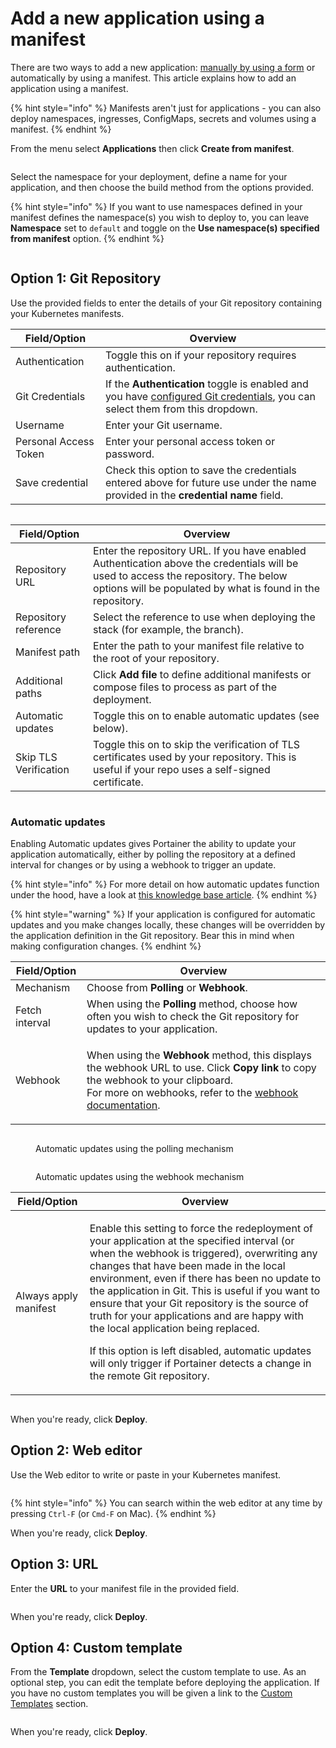 # Add a new application using a manifest

There are two ways to add a new application: [manually by using a form](add.md) or automatically by using a manifest. This article explains how to add an application using a manifest.

{% hint style="info" %}
Manifests aren't just for applications - you can also deploy namespaces, ingresses, ConfigMaps, secrets and volumes using a manifest.
{% endhint %}

From the menu select **Applications** then click **Create from manifest**.

<figure><img src="../../../.gitbook/assets/2.15-k8s_kubernetes_applications_add_manifest.gif" alt=""><figcaption></figcaption></figure>

Select the namespace for your deployment, define a name for your application, and then choose the build method from the options provided.

{% hint style="info" %}
If you want to use namespaces defined in your manifest defines the namespace(s) you wish to deploy to, you can leave **Namespace** set to `default` and toggle on the **Use namespace(s) specified from manifest** option.
{% endhint %}

<figure><img src="../../../.gitbook/assets/2.15-kubernetes_applications_add_manifest_namespace.png" alt=""><figcaption></figcaption></figure>

## Option 1: Git Repository

Use the provided fields to enter the details of your Git repository containing your Kubernetes manifests.

| Field/Option          | Overview                                                                                                                                                                  |
| --------------------- | ------------------------------------------------------------------------------------------------------------------------------------------------------------------------- |
| Authentication        | Toggle this on if your repository requires authentication.                                                                                                                |
| Git Credentials       | If the **Authentication** toggle is enabled and you have [configured Git credentials](../../account-settings.md#git-credentials), you can select them from this dropdown. |
| Username              | Enter your Git username.                                                                                                                                                  |
| Personal Access Token | Enter your personal access token or password.                                                                                                                             |
| Save credential       | Check this option to save the credentials entered above for future use under the name provided in the **credential name** field.                                          |

<figure><img src="../../../.gitbook/assets/2.16-stacks-add-gitcreds.png" alt=""><figcaption></figcaption></figure>

| Field/Option          | Overview                                                                                                                                                                                          |
| --------------------- | ------------------------------------------------------------------------------------------------------------------------------------------------------------------------------------------------- |
| Repository URL        | Enter the repository URL. If you have enabled Authentication above the credentials will be used to access the repository. The below options will be populated by what is found in the repository. |
| Repository reference  | Select the reference to use when deploying the stack (for example, the branch).                                                                                                                   |
| Manifest path         | Enter the path to your manifest file relative to the root of your repository.                                                                                                                     |
| Additional paths      | Click **Add file** to define additional manifests or compose files to process as part of the deployment.                                                                                          |
| Automatic updates     | Toggle this on to enable automatic updates (see below).                                                                                                                                           |
| Skip TLS Verification | Toggle this on to skip the verification of TLS certificates used by your repository. This is useful if your repo uses a self-signed certificate.                                                  |

<figure><img src="../../../.gitbook/assets/2.18.3-k8s-applications-manifest-git-settings.png" alt=""><figcaption></figcaption></figure>

### Automatic updates

Enabling Automatic updates gives Portainer the ability to update your application automatically, either by polling the repository at a defined interval for changes or by using a webhook to trigger an update.

{% hint style="info" %}
For more detail on how automatic updates function under the hood, have a look at [this knowledge base article](https://portal.portainer.io/knowledge/how-do-automatic-updates-for-stacks-applications-work).
{% endhint %}

{% hint style="warning" %}
If your application is configured for automatic updates and you make changes locally, these changes will be overridden by the application definition in the Git repository. Bear this in mind when making configuration changes.
{% endhint %}

| Field/Option   | Overview                                                                                                                                                                                                                                                    |
| -------------- | ----------------------------------------------------------------------------------------------------------------------------------------------------------------------------------------------------------------------------------------------------------- |
| Mechanism      | Choose from **Polling** or **Webhook**.                                                                                                                                                                                                                     |
| Fetch interval | When using the **Polling** method, choose how often you wish to check the Git repository for updates to your application.                                                                                                                                   |
| Webhook        | <p>When using the <strong>Webhook</strong> method, this displays the webhook URL to use. Click <strong>Copy link</strong> to copy the webhook to your clipboard.<br>For more on webhooks, refer to the <a href="webhooks.md">webhook documentation</a>.</p> |

<figure><img src="../../../.gitbook/assets/2.17-k8s-applications-manifest-auto-polling.png" alt=""><figcaption><p>Automatic updates using the polling mechanism</p></figcaption></figure>

<figure><img src="../../../.gitbook/assets/2.17-k8s-applications-manifest-auto-webhook.png" alt=""><figcaption><p>Automatic updates using the webhook mechanism</p></figcaption></figure>

| Field/Option          | Overview                                                                                                                                                                                                                                                                                                                                                                                                                                                                                                                                                                                   |
| --------------------- | ------------------------------------------------------------------------------------------------------------------------------------------------------------------------------------------------------------------------------------------------------------------------------------------------------------------------------------------------------------------------------------------------------------------------------------------------------------------------------------------------------------------------------------------------------------------------------------------ |
| Always apply manifest | <p>Enable this setting to force the redeployment of your application at the specified interval (or when the webhook is triggered), overwriting any changes that have been made in the local environment, even if there has been no update to the application in Git. This is useful if you want to ensure that your Git repository is the source of truth for your applications and are happy with the local application being replaced.</p><p></p><p>If this option is left disabled, automatic updates will only trigger if Portainer detects a change in the remote Git repository.</p> |

<figure><img src="../../../.gitbook/assets/2.17-k8s-applications-manifest-alwaysapply.png" alt=""><figcaption></figcaption></figure>

When you're ready, click **Deploy**.

## Option 2: Web editor

Use the Web editor to write or paste in your Kubernetes manifest.&#x20;

<figure><img src="../../../.gitbook/assets/2.17-k8s-applications-manifest-webeditor.png" alt=""><figcaption></figcaption></figure>

{% hint style="info" %}
You can search within the web editor at any time by pressing `Ctrl-F` (or `Cmd-F` on Mac).
{% endhint %}

When you're ready, click **Deploy**. &#x20;

## Option 3: URL

Enter the **URL** to your manifest file in the provided field.

<figure><img src="../../../.gitbook/assets/2.17-k8s-applications-manifest-url.png" alt=""><figcaption></figcaption></figure>

When you're ready, click **Deploy**.

## Option 4: Custom template

From the **Template** dropdown, select the custom template to use. As an optional step, you can edit the template before deploying the application. If you have no custom templates you will be given a link to the [Custom Templates](../templates/) section.

<figure><img src="../../../.gitbook/assets/2.15-kubernetes_applications_add_manifest_template.png" alt=""><figcaption></figcaption></figure>

When you're ready, click **Deploy**.
